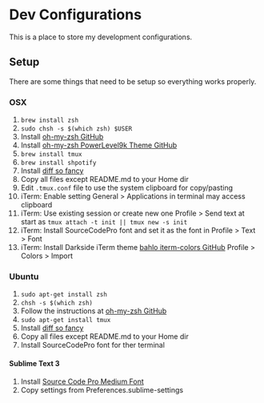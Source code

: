 # Dev Configurations
This is a place to store my development configurations.

## Setup
There are some things that need to be setup so everything works properly.

### OSX
1. `brew install zsh`
2. `sudo chsh -s $(which zsh) $USER`
3. Install [oh-my-zsh GitHub](https://github.com/robbyrussell/oh-my-zsh)
4. Install [oh-my-zsh PowerLevel9k Theme GitHub](https://github.com/bhilburn/powerlevel9k)
5. `brew install tmux`
6. `brew install shpotify`
7. Install [diff so fancy](https://github.com/so-fancy/diff-so-fancy)
8. Copy all files except README.md to your Home dir
9. Edit `.tmux.conf` file to use the system clipboard for copy/pasting
10. iTerm: Enable setting General > Applications in terminal may access clipboard
11. iTerm: Use existing session or create new one Profile > Send text at start as `tmux attach -t init || tmux new -s init`
12. iTerm: Install SourceCodePro font and set it as the font in Profile > Text > Font
13. iTerm: Install Darkside iTerm theme [bahlo iterm-colors GitHub](https://github.com/bahlo/iterm-colors) Profile > Colors > Import

### Ubuntu
1. `sudo apt-get install zsh`
2. `chsh -s $(which zsh)`
3. Follow the instructions at [oh-my-zsh GitHub](https://github.com/robbyrussell/oh-my-zsh)
4. `sudo apt-get install tmux`
5. Install [diff so fancy](https://github.com/so-fancy/diff-so-fancy)
6. Copy all files except README.md to your Home dir
7. Install SourceCodePro font for ther terminal

#### Sublime Text 3
1. Install [Source Code Pro Medium Font](https://github.com/adobe-fonts/source-code-pro)
2. Copy settings from Preferences.sublime-settings
